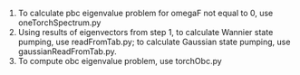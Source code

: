 1. To calculate pbc eigenvalue problem for omegaF not equal to 0, use oneTorchSpectrum.py
2. Using results of eigenvectors from step 1, to calculate Wannier state pumping, use readFromTab.py; to calculate Gaussian state pumping, use gaussianReadFromTab.py.
3. To compute obc eigenvalue problem, use torchObc.py